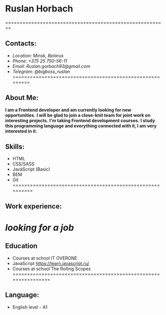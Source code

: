 # Ruslan Horbach 
========================================================

## Contacts: 
* _Location: Minsk, Belarus_
* _Phone: +375 25 750-56-11_
* _Email: Ruslan.gorbach93@gmail.com_
*  *Telegram: @bigboss_ruslan*
=========================================================

## About Me:
__I am a Frontend developer and am currently looking for new opportunities.__
__I will be glad to join a close-knit team for joint work on interesting projects.__
__I'm taking Frontend development courses.__
__I study this programming language and everything connected with it, I am very interested in it.__

## Skills:
* HTML
* CSS/SASS
* JavaScript (Basic)
* BEM
* Git
==========================================================

## Work experience:
***looking for a job***
===============================================================

## Education
* Courses at school IT OVERONE
* JavaScript https://learn.javascript.ru/
* Courses at school The Rolling Scopes
================================================================

## Language:
* English level - A1